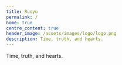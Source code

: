```yaml
---
title: Ruoyu
permalink: /
home: true
centre_content: true
header_image: /assets/images/logo/logo.png
description: Time, truth, and hearts.
---
```


Time, truth, and hearts.
